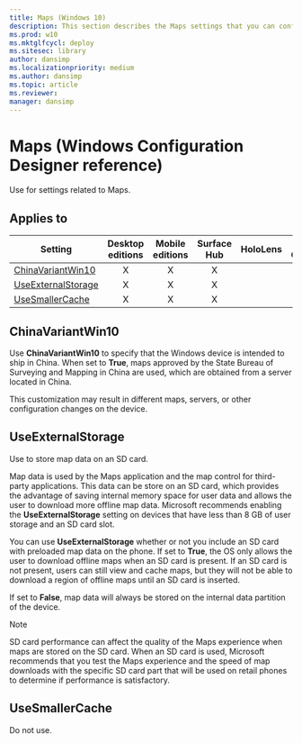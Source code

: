 ```yaml
---
title: Maps (Windows 10)
description: This section describes the Maps settings that you can configure in provisioning packages for Windows 10 using Windows Configuration Designer.
ms.prod: w10
ms.mktglfcycl: deploy
ms.sitesec: library
author: dansimp
ms.localizationpriority: medium
ms.author: dansimp
ms.topic: article
ms.reviewer:
manager: dansimp
---
```


# Maps (Windows Configuration Designer reference)

Use for settings related to Maps.

## Applies to

| Setting   | Desktop editions | Mobile editions | Surface Hub | HoloLens | IoT Core |
| --- | :---: | :---: | :---: | :---: | :---: |
| [ChinaVariantWin10](#chinavariantwin10) | X  | X | X |  |  |
| [UseExternalStorage](#useexternalstorage) | X  | X | X |  |  |
| [UseSmallerCache](#usesmallercache) | X  | X | X |  |  |


## ChinaVariantWin10

Use **ChinaVariantWin10** to specify that the Windows device is intended to ship in China. When set to **True**, maps approved by the State Bureau of Surveying and Mapping in China are used, which are obtained from a server located in China.

This customization may result in different maps, servers, or other configuration changes on the device.


## UseExternalStorage

Use to store map data on an SD card.

Map data is used by the Maps application and the map control for third-party applications. This data can be store on an SD card, which provides the advantage of saving internal memory space for user data and allows the user to download more offline map data. Microsoft recommends enabling the **UseExternalStorage** setting on devices that have less than 8 GB of user storage and an SD card slot.

You can use **UseExternalStorage** whether or not you include an SD card with preloaded map data on the phone. If set to **True**, the OS only allows the user to download offline maps when an SD card is present. If an SD card is not present, users can still view and cache maps, but they will not be able to download a region of offline maps until an SD card is inserted.

If set to **False**, map data will always be stored on the internal data partition of the device.

>[!NOTE]
>SD card performance can affect the quality of the Maps experience when maps are stored on the SD card. When an SD card is used, Microsoft recommends that you test the Maps experience and the speed of map downloads with the specific SD card part that will be used on retail phones to determine if performance is satisfactory.

## UseSmallerCache

Do not use.
